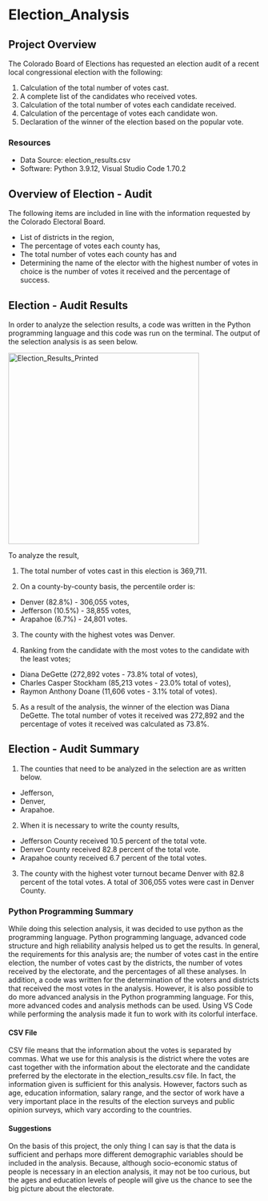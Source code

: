 # Election_Analysis

## Project Overview

The Colorado Board of Elections has requested an election audit of a recent local congressional election with the following:

1.	Calculation of the total number of votes cast.
2.	A complete list of the candidates who received votes.
3.	Calculation of the total number of votes each candidate received.
4.	Calculation of the percentage of votes each candidate won.
5.	Declaration of the winner of the election based on the popular vote.

### Resources

*	Data Source: election_results.csv
*	Software: Python 3.9.12, Visual Studio Code 1.70.2

## Overview of Election - Audit 

The following items are included in line with the information requested by the Colorado Electoral Board.
* List of districts in the region, 
* The percentage of votes each county has,
* The total number of votes each county has and
* Determining the name of the elector with the highest number of votes in choice is the number of votes it received and the percentage of success.

## Election - Audit Results

In order to analyze the selection results, a code was written in the Python programming language and this code was run on the terminal. The output of the selection analysis is as seen below.

<img width="381" alt="Election_Results_Printed" src="https://user-images.githubusercontent.com/26927158/193119061-b7f871b1-f8b2-4972-9dc9-13d61be57e6c.png">

To analyze the result,

1. The total number of votes cast in this election is 369,711.

2. On a county-by-county basis, the percentile order is:
* Denver (82.8%) - 306,055 votes,
* Jefferson (10.5%) - 38,855 votes,
* Arapahoe (6.7%) - 24,801 votes.

3. The county with the highest votes was Denver.

4. Ranking from the candidate with the most votes to the candidate with the least votes;
*	Diana DeGette (272,892 votes - 73.8% total of votes),
*	Charles Casper Stockham (85,213 votes - 23.0% total of votes),
*	Raymon Anthony Doane (11,606 votes - 3.1% total of votes).

5. As a result of the analysis, the winner of the election was Diana DeGette. The total number of votes it received was 272,892 and the percentage of votes it received was calculated as 73.8%.

## Election - Audit Summary

1. The counties that need to be analyzed in the selection are as written below.
* Jefferson,
* Denver,
* Arapahoe.

2. When it is necessary to write the county results,
* Jefferson County received 10.5 percent of the total vote.
* Denver County received 82.8 percent of the total vote.
* Arapahoe county received 6.7 percent of the total votes.

3. The county with the highest voter turnout became Denver with 82.8 percent of the total votes. A total of 306,055 votes were cast in Denver County.

### Python Programming Summary

While doing this selection analysis, it was decided to use python as the programming language. Python programming language, advanced code structure and high reliability analysis helped us to get the results. In general, the requirements for this analysis are; the number of votes cast in the entire election, the number of votes cast by the districts, the number of votes received by the electorate, and the percentages of all these analyses. In addition, a code was written for the determination of the voters and districts that received the most votes in the analysis. However, it is also possible to do more advanced analysis in the Python programming language. For this, more advanced codes and analysis methods can be used. Using VS Code while performing the analysis made it fun to work with its colorful interface.

#### CSV File

CSV file means that the information about the votes is separated by commas. What we use for this analysis is the district where the votes are cast together with the information about the electorate and the candidate preferred by the electorate in the election_results.csv file. In fact, the information given is sufficient for this analysis. However, factors such as age, education information, salary range, and the sector of work have a very important place in the results of the election surveys and public opinion surveys, which vary according to the countries.

#### Suggestions

On the basis of this project, the only thing I can say is that the data is sufficient and perhaps more different demographic variables should be included in the analysis. Because, although socio-economic status of people is necessary in an election analysis, it may not be too curious, but the ages and education levels of people will give us the chance to see the big picture about the electorate.
